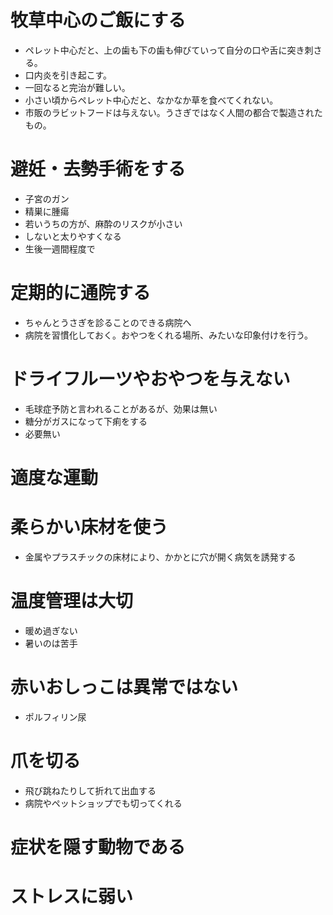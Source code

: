 # 牧草中心のご飯にする
 * ペレット中心だと、上の歯も下の歯も伸びていって自分の口や舌に突き刺さる。
 * 口内炎を引き起こす。
 * 一回なると完治が難しい。
 * 小さい頃からペレット中心だと、なかなか草を食べてくれない。
 * 市販のラビットフードは与えない。うさぎではなく人間の都合で製造されたもの。

# 避妊・去勢手術をする
 * 子宮のガン
 * 精巣に腫瘍
 * 若いうちの方が、麻酔のリスクが小さい
 * しないと太りやすくなる
 * 生後一週間程度で

# 定期的に通院する
 * ちゃんとうさぎを診ることのできる病院へ
 * 病院を習慣化しておく。おやつをくれる場所、みたいな印象付けを行う。

# ドライフルーツやおやつを与えない
 * 毛球症予防と言われることがあるが、効果は無い
 * 糖分がガスになって下痢をする
 * 必要無い

# 適度な運動

# 柔らかい床材を使う
 * 金属やプラスチックの床材により、かかとに穴が開く病気を誘発する

# 温度管理は大切
 * 暖め過ぎない
 * 暑いのは苦手

# 赤いおしっこは異常ではない
 * ポルフィリン尿

# 爪を切る
 * 飛び跳ねたりして折れて出血する
 * 病院やペットショップでも切ってくれる

# 症状を隠す動物である

# ストレスに弱い
